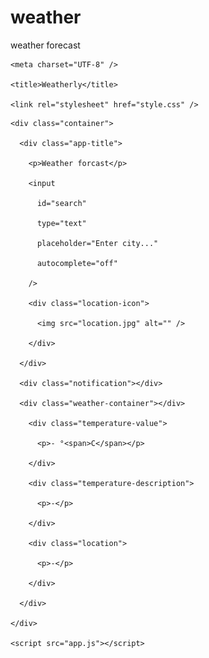 # weather
weather forecast
<!DOCTYPE html>

<html lang="en">

  <head>

    <meta charset="UTF-8" />

    <title>Weatherly</title>

    <link rel="stylesheet" href="style.css" />

  </head>

  <body>

    <div class="container">

      <div class="app-title">

        <p>Weather forcast</p>

        <input

          id="search"

          type="text"

          placeholder="Enter city..."

          autocomplete="off"

        />

        <div class="location-icon">

          <img src="location.jpg" alt="" />

        </div>

      </div>

      <div class="notification"></div>

      <div class="weather-container"></div>

        <div class="temperature-value">

          <p>- °<span>C</span></p>

        </div>

        <div class="temperature-description">

          <p>-</p>

        </div>

        <div class="location">

          <p>-</p>

        </div>

      </div>

    </div>

    <script src="app.js"></script>

  </body>

</html>
